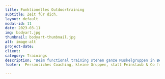 ```yaml
---
title: Funktionelles Outdoortraining
subtitle: Zeit für dich.
layout: default
modal-id: 11
date: 2023-03-11
img: bodyart.jpg
thumbnail: bodyart-thumbnail.jpg
alt: image-alt
project-date: 
client: 
category: Trainings
description: "Beim functional training stehen ganze Muskelgruppen in Bewegungsabläufen im Fokus. Clever kombiniert mit Einsatz verschiedener Geräte wird daraus ein Stabilitytraining. Damit der \"Sport nicht in die Hose geht\", ist jedes Training im Sinne des Credos FIT im Schritt."
footer:  Persönliches Coaching, kleine Gruppen, statt Feinstaub & Co frische Luft. Der Ort, an dem Muskelkater zum Kompliment wird.

---
```

